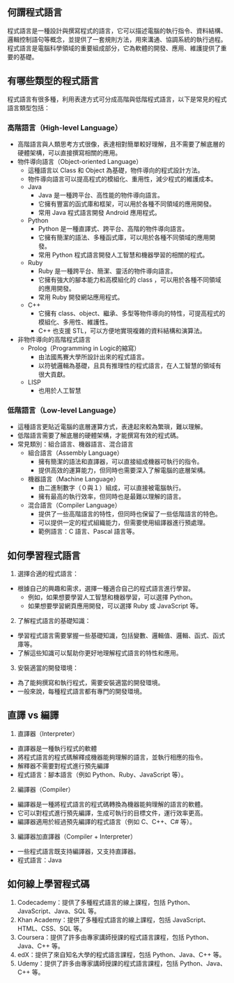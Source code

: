 ## 何謂程式語言

程式語言是一種設計與撰寫程式的語言，它可以描述電腦的執行指令、資料結構、邏輯控制語句等概念，並提供了一套規則方法，用來溝通、協調系統的執行過程。程式語言是電腦科學領域的重要組成部分，它為軟體的開發、應用、維護提供了重要的基礎。

## 有哪些類型的程式語言

程式語言有很多種，利用表達方式可分成高階與低階程式語言，以下是常見的程式語言類型包括：

### 高階語言（High-level Language）

- 高階語言與人類思考方式很像，表達相對簡單較好理解，且不需要了解底層的硬體架構，可以直接撰寫相關的應用。
- 物件導向語言（Object-oriented Language） 
  - 這種語言以 Class 和 Object 為基礎，物件導向的程式設計方法。
  - 物件導向語言可以提高程式的模組化、重用性，減少程式的維護成本。
  - Java 
      - Java 是一種跨平台、高性能的物件導向語言。
      - 它擁有豐富的函式庫和框架，可以用於各種不同領域的應用開發。
      - 常用 Java 程式語言開發 Android 應用程式。
  - Python 
      - Python 是一種直譯式、跨平台、高階的物件導向語言。
      - 它擁有簡潔的語法、多種函式庫，可以用於各種不同領域的應用開發。
      - 常用 Python 程式語言開發人工智慧和機器學習的相關的程式。
  - Ruby 
      - Ruby 是一種跨平台、簡潔、靈活的物件導向語言。
      - 它擁有強大的腳本能力和高模組化的 class ，可以用於各種不同領域的應用開發。
      - 常用 Ruby 開發網站應用程式。
  - C++ 
      - 它擁有 class、object、繼承、多型等物件導向的特性，可提高程式的模組化、多用性、維護性。
      - C++ 也支援 STL，可以方便地實現複雜的資料結構和演算法。
- 非物件導向的高階程式語言 
  - Prolog（Programming in Logic的縮寫） 
      - 由法國馬賽大學所設計出來的程式語言。
      - 以符號邏輯為基礎，且具有推理性的程式語言，在人工智慧的領域有很大貢獻。
  - LISP 
      - 也用於人工智慧

### 低階語言（Low-level Language）

- 這種語言更貼近電腦的底層運算方式，表達起來較為繁瑣，難以理解。
- 低階語言需要了解底層的硬體架構，才能撰寫有效的程式碼。
- 常見類別：組合語言、機器語言、混合語言 
  - 組合語言（Assembly Language） 
      - 擁有簡潔的語法和直譯器，可以直接組成機器可執行的指令。
      - 提供高效的運算能力，但同時也需要深入了解電腦的底層架構。
  - 機器語言（Machine Language） 
      - 由二進制數字（０與１）組成，可以直接被電腦執行。
      - 擁有最高的執行效率，但同時也是最難以理解的語言。
  - 混合語言（Compiler Language） 
      - 提供了一些高階語言的特性，但同時也保留了一些低階語言的特色。
      - 可以提供一定的程式組織能力，但需要使用組譯器進行預處理。
      - 範例語言：C 語言、Pascal 語言等。

## 如何學習程式語言

1. 選擇合適的程式語言： 
  - 根據自己的興趣和需求，選擇一種適合自己的程式語言進行學習。 
      - 例如，如果想要學習人工智慧和機器學習，可以選擇 Python。
      - 如果想要學習網頁應用開發，可以選擇 Ruby 或 JavaScript 等。
2. 了解程式語言的基礎知識： 
  - 學習程式語言需要掌握一些基礎知識，包括變數、邏輯值、邏輯、函式、函式庫等。
  - 了解這些知識可以幫助你更好地理解程式語言的特性和應用。
3. 安裝適當的開發環境： 
  - 為了能夠撰寫和執行程式，需要安裝適當的開發環境。
  - 一般來說，每種程式語言都有專門的開發環境。

## 直譯 vs 編譯

1. 直譯器（Interpreter） 
  - 直譯器是一種執行程式的軟體
  - 將程式語言的程式碼解釋成機器能夠理解的語言，並執行相應的指令。
  - 解釋器不需要對程式進行預先編譯
  - 程式語言：腳本語言（例如 Python、Ruby、JavaScript 等）。
2. 編譯器（Compiler） 
  - 編譯器是一種將程式語言的程式碼轉換為機器能夠理解的語言的軟體。
  - 它可以對程式進行預先編譯，生成可執行的目標文件，運行效率更高。
  - 編譯器適用於經過預先編譯的程式語言（例如 C、C++、C# 等）。
3. 編譯器加直譯器（Compiler + Interpreter） 
  - 一些程式語言既支持編譯器，又支持直譯器。
  - 程式語言：Java

## 如何線上學習程式碼

1. Codecademy：提供了多種程式語言的線上課程，包括 Python、JavaScript、Java、SQL 等。
2. Khan Academy：提供了多種程式語言的線上課程，包括 JavaScript、HTML、CSS、SQL 等。
3. Coursera：提供了許多由專家講師授課的程式語言課程，包括 Python、Java、C++ 等。
4. edX：提供了來自知名大學的程式語言課程，包括 Python、Java、C++ 等。
5. Udemy：提供了許多由專家講師授課的程式語言課程，包括 Python、Java、C++ 等。
